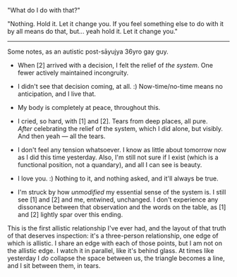 "What do I do with that?"

"Nothing. Hold it. Let it change you. If you feel something else to do with it by all means do that, but... yeah hold it. Let it change you."

---

Some notes, as an autistic post-sāyujya 36yro gay guy.

-   When [2] arrived with a decision, I felt the relief of *the system*. One fewer actively maintained incongruity.

-   I didn't see that decision coming, at all. :) Now-time/no-time means no anticipation, and I live that.

-   My body is completely at peace, throughout this.

-   I cried, so hard, with [1] and [2]. Tears from deep places, all pure. *After* celebrating the relief of the system, which I did alone, but visibly. And then yeah — all the tears.

-   I don't feel any tension whatsoever. I know as little about tomorrow now as I did this time yesterday. Also, I'm still not sure if I exist (which is a functional position, not a quandary), and all I can see is beauty.

-   I love you. :) Nothing to it, and nothing asked, and it'll always be true.

-   I'm struck by how *unmodified* my essential sense of the system is. I still see [1] and [2] and me, entwined, unchanged. I don't experience any dissonance between that observation and the words on the table, as [1] and [2] lightly spar over this ending.

This is the first allistic relationship I've ever had, and the layout of that truth of that deserves inspection: it's a three-person relationship, one edge of which is allistic. I share an edge with each of those points, but I am not on the allistic edge. I watch it in parallel, like it's behind glass. At times like yesterday I *do* collapse the space between us, the triangle becomes a line, and I sit between them, in tears.
